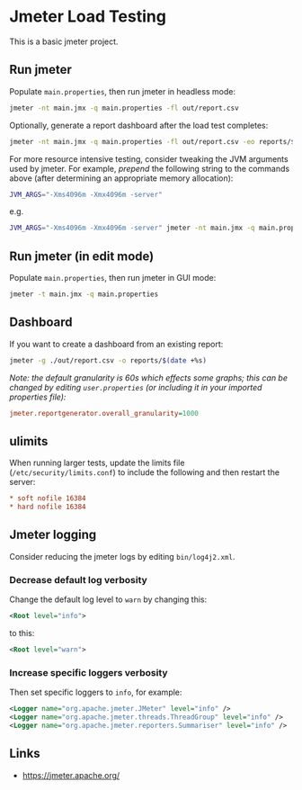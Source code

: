 # Jmeter Load Testing

This is a basic jmeter project.

## Run jmeter

Populate `main.properties`, then run jmeter in headless mode:

```sh
jmeter -nt main.jmx -q main.properties -fl out/report.csv
```

Optionally, generate a report dashboard after the load test completes:

```sh
jmeter -nt main.jmx -q main.properties -fl out/report.csv -eo reports/$(date +%s)
```

For more resource intensive testing, consider tweaking the JVM arguments used by jmeter.  For example, _prepend_ the following string to the commands above (after determining an appropriate memory allocation):

```sh
JVM_ARGS="-Xms4096m -Xmx4096m -server"
```

e.g.

```sh
JVM_ARGS="-Xms4096m -Xmx4096m -server" jmeter -nt main.jmx -q main.properties -fl out/report.csv -eo reports/$(date +%s)
```

## Run jmeter (in edit mode)

Populate `main.properties`, then run jmeter in GUI mode:

```sh
jmeter -t main.jmx -q main.properties
```

## Dashboard

If you want to create a dashboard from an existing report:

```sh
jmeter -g ./out/report.csv -o reports/$(date +%s)
```

_Note: the default granularity is 60s which effects some graphs; this can be changed by editing `user.properties` (or including it in your imported properties file):_

```ini
jmeter.reportgenerator.overall_granularity=1000
```

## ulimits

When running larger tests, update the limits file (`/etc/security/limits.conf`) to include the following and then restart the server:

```ini
* soft nofile 16384
* hard nofile 16384
```

## Jmeter logging

Consider reducing the jmeter logs by editing `bin/log4j2.xml`.

### Decrease default log verbosity

Change the default log level to `warn` by changing this:

```xml
<Root level="info">
```

to this:

```xml
<Root level="warn">
```

### Increase specific loggers verbosity

Then set specific loggers to `info`, for example:

```xml
<Logger name="org.apache.jmeter.JMeter" level="info" />
<Logger name="org.apache.jmeter.threads.ThreadGroup" level="info" />
<Logger name="org.apache.jmeter.reporters.Summariser" level="info" />
```

## Links

- <https://jmeter.apache.org/>
